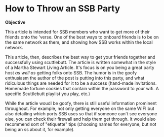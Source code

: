 # How to Throw an SSB Party

**Objective** 

This article is intended for SSB members who want to get more of their friends onto the 'verse.  One of the best ways to onboard friends is to be on the same network as them, and showing how SSB works within the local network.

This article, then, describes the best way to get your friends together and successfully using scuttlebutt.  The article is written somewhat in the style of a Martha Stewart Living Article.  It's focus is on you being a great party host _as well as_ getting folks onto SSB.  The humor is in the goofy enthusiasm the author of the post is putting into this party, and what ridiculous things are needed for it to be a success (hand-made invitations.  Homemade fortune cookies that contain within the password to your wifi.  A specific Scuttlebutt playlist you play, etc.)

While the article woudl be goofy, there is still useful information prominent throughout.  For example, not only getting everyone on the same WIFI but also detailing which ports SSB uses so that if someone can't see everyone else, you can check their firewall and help them get through. It would also recommend sort of "etiquette" tips (choosing names for everyone, but not being an ss about it, for example).


